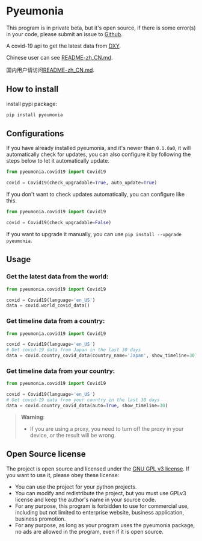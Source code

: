 # Pyeumonia

This program is in private beta, but it's open source, if there is some error(s) in your code, please submit an issue to [Github](https://github.com/pyeumonia/pyeumonia/issues).

A covid-19 api to get the latest data from [DXY](https://ncov.dxy.cn/ncovh5/view/pneumonia).

Chinese user can see [README-zh_CN.md](https://github.com/pyeumonia/pyeumonia/blob/main/README-zh_CN.md).

国内用户请访问[README-zh_CN.md](https://github.com/pyeumonia/pyeumonia/blob/main/README-zh_CN.md).

## How to install

install pypi package:

```bash
pip install pyeumonia
```

## Configurations

If you have already installed pyeumonia, and it's newer than `0.1.0a0`, it will automatically check for updates, you can also configure it by following the steps below to let it automatically update.

```python
from pyeumonia.covid19 import Covid19

covid = Covid19(check_upgradable=True, auto_update=True)
```

If you don't want to check updates automatically, you can configure like this.

```python
from pyeumonia.covid19 import Covid19

covid = Covid19(check_upgradable=False)
```

If you want to upgrade it manually, you can use `pip install --upgrade pyeumonia`.

## Usage

### Get the latest data from the world:

```python
from pyeumonia.covid19 import Covid19

covid = Covid19(language='en_US')
data = covid.world_covid_data()
```

### Get timeline data from a country:

```python
from pyeumonia.covid19 import Covid19

covid = Covid19(language='en_US')
# Get covid-19 data from Japan in the last 30 days
data = covid.country_covid_data(country_name='Japan', show_timeline=30)
```

### Get timeline data from your country:
```python
from pyeumonia.covid19 import Covid19

covid = Covid19(language='en_US')
# Get covid-19 data from your country in the last 30 days
data = covid.country_covid_data(auto=True, show_timeline=30)
```

> **Warning**:
>- If you are using a proxy, you need to turn off the proxy in your device, or the result will be wrong.

## Open Source license

The project is open source and licensed under the [GNU GPL v3 license](https://www.gnu.org/licenses/gpl-3.0.txt). If you want to use it, please obey these license:

- You can use the project for your python projects.
- You can modify and redistribute the project, but you must use GPLv3 license and keep the author's name in your source code.
- For any purpose, this program is forbidden to use for commercial use, including but not limited to enterprise website, business application, business promotion.
- For any purpose, as long as your program uses the pyeumonia package, no ads are allowed in the program, even if it is open source.
